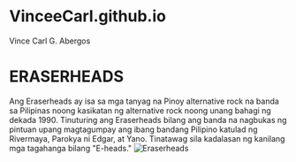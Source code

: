 # VinceeCarl.github.io
Vince Carl G. Abergos

# **ERASERHEADS**
Ang Eraserheads ay isa sa mga tanyag na Pinoy alternative rock na banda sa Pilipinas noong kasikatan ng alternative rock noong unang bahagi ng dekada 1990. Tinuturing ang Eraserheads bilang ang banda na nagbukas ng pintuan upang magtagumpay ang ibang bandang Pilipino katulad ng Rivermaya, Parokya ni Edgar, at Yano. Tinatawag sila kadalasan ng kanilang mga tagahanga bilang "E-heads."
![Eraserheads](https://images.summitmedia-digital.com/spotph/images/2021/06/08/eraserheads-song-meanings-640-1623156462.jpg)

